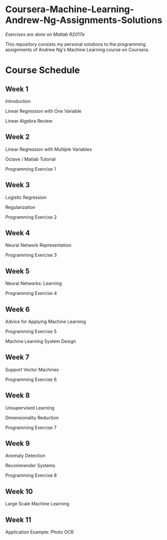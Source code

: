 # Coursera-Machine-Learning-Andrew-Ng-Assignments-Solutions
*Exercises are done on Matlab R2017a*

This repository consists my personal solutions to the programming assignments of Andrew Ng's Machine Learning course on Coursera.

# Course Schedule

## Week 1
Introduction

Linear Regression with One Variable

Linear Algebra Review

## Week 2
Linear Regression with Multiple Variables

Octave / Matlab Tutorial

Programming Exercise 1 

## Week 3
Logistic Regression

Regularization

Programming Exercise 2

## Week 4
Neural Network Representation

Programming Exercise 3

## Week 5
Neural Networks: Learning

Programming Exercise 4

## Week 6
Advice for Applying Machine Learning

Programming Exercise 5

Machine Learning System Design

## Week 7
Support Vector Machines

Programming Exercise 6

## Week 8
Unsupervised Learning

Dimensionality Reduction

Programming Exercise 7

## Week 9
Anomaly Detection

Recommender Systems

Programming Exercise 8

## Week 10
Large Scale Machine Learning

## Week 11
Application Example: Photo OCR
